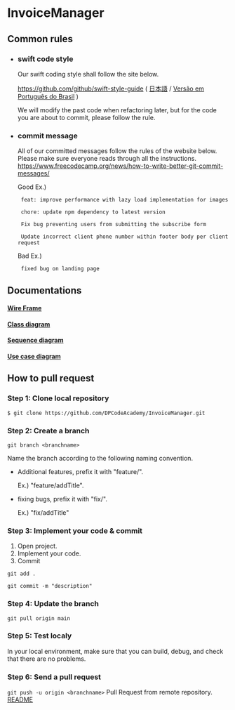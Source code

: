 # InvoiceManager


## Common rules

 * ### swift code style

    Our swift coding style shall follow the site below. 

    https://github.com/github/swift-style-guide (
    [日本語](https://github.com/jarinosuke/swift-style-guide/blob/master/README_JP.md) / [Versão em Português do Brasil](https://github.com/fernandocastor/swift-style-guide/blob/master/README-PTBR.md) )

    We will modify the past code when refactoring later, but for the code you are about to commit, please follow the rule.


 * ### commit message
    All of our committed messages follow the rules of the website below. Please make sure everyone reads through all the instructions.
    https://www.freecodecamp.org/news/how-to-write-better-git-commit-messages/


    Good Ex.) 
        
        feat: improve performance with lazy load implementation for images
        
        chore: update npm dependency to latest version
        
        Fix bug preventing users from submitting the subscribe form
        
        Update incorrect client phone number within footer body per client request
        

    Bad Ex.) 
    
        fixed bug on landing page


## Documentations
#### [Wire Frame](https://whimsical.com/invoice-app-ver2-BypBsk8vL7E974tA1eNNK4)
#### [Class diagram](https://lucid.app/lucidchart/500e2def-3f59-4970-a968-aade24b623cd/edit?page=HWEp-vi-RSFO&invitationId=inv_ce951a1e-e74e-4fbf-b519-c98c86999b43#)

#### [Sequence diagram](https://sequencediagram.org/index.html#initialData=C4S2BsFMAIEkDsBuB7EBjGBBACt6BaaAZUgEcBXSeDaAERAEMBzAJwYFsAoTgBwZdBoQfeMGgBVAM6QWvfoOENR0TDx5yB6RcoDiyZEygrssDQpFiAouwYhw0bC2SIQAExncpM-AD5VPAC5oAHl4aABhcHQAa2hgZGhJECYwkDCAdzAAC2g9AyNMNDRkclFOLxYAHnx8fyCAJUhXEBZINDFyaRY4hLzDSABySWgAIyd0rugGcmAsqkEGUGR4cq7fPoKTIMtRGWg0VvdRRnBJTn9q-A2sLehG4HIWMMQGKNce6Koe6AAzGceYK0KJBJMAzv5fHViPFWh8vmlgDJ4K9wABPc5qdb6frGWBBEjwd5Ayig77XCKvKiufi46AAeh0lgAKt8fpBgGgcijoJBEPNhnxJEl4ExoC83nCwj9kN1ZjA0I9Wsp2MtZhieJdyTg8Xd2Y8wlFScgfjy+aJhj8nOx9pTCfx1ZC1AFwnM0LFpd1mj82UqMMMRuz0pAvgqWEqxOBkGhXtBqcAGFNCb92ZymrHFgwAHTQAA68HCDGksZA3pkVD90HYMiYMDA2bzBaLrmQIPgAzEkAAHiBSZHo-Y4wwADTQGvwGSLGAJ8fpWOQH7TcARqMxw1iY3QZAjABWbTB0Eys2THLm70HmdWMkuUKIWWQs5A7B4MrE-apNMkB2DK0vLEdgRCMJIhib5H2fAQbSgO1ZAqa8nQkYVRT7Vce3XE0t13dpJBHSQ71nBVQWQKtujXRIvyoTw1j8eCSCgdpN3HfZOniYjfitaA11-OCANve8mMI1j3HjOxhk-VoKN-f8glCfYojdb5pBgFVYSE2xTi4mobzw6A0hQdAYA9Jiw3mStVRyVSRMo7xqIAmS0Dk2J4h5ZoxF01AaERJ9wEnDStL4powB0pB3JgTyeG8xEyPEn8KikwCIgchSqSCvSMAdGygh0KgJ0i7BaAAMV+OxQoSaQk0WeNU3eNIeRsOx0usNSHCcFx3BYTL2VHbK2ERd48sKn5isTd4yqJMgSTEQVEKKownMgOr7FGvYeBatwPCsv8Mvi4D5Jq6RiiTeMRmgAAKSwzWAABKXz4KkNIkJXexSI3DC92wxJtN5EzSLE78Nri2i9wYmAvuUS0iLiOYONQjTahoz6LrnYTTiiv7JK2uzEpqgAqbHws6E6AGpLtx0YZniFZYM0+H-Jc00TM-U9yCMX6KKpuHbLCTo9hGBh5KclbeRAEpRPI+AcIYPkpnAexOSUGthmmFjFnQFF0X+jGgKxsJ9uWd4jtOohyHYGwWFRa6qbqO6RQ4x7oaNdCdzenDtMkY3TdRTcTXswtpAFPZQXII4xFZlYgA)

#### [Use case diagram](https://lucid.app/lucidchart/42aeef8e-ee93-4c03-bfe4-1b626cbbc714/edit?beaconFlowId=40D92E1BDEB4F447&invitationId=inv_0795ee36-c282-4642-8948-c423241fc240&page=0_0#?referringapp=slack)


## How to pull request

### Step 1: Clone local repository
`$ git clone https://github.com/DPCodeAcademy/InvoiceManager.git`

### Step 2: Create a branch
`git branch <branchname>`

Name the branch <branchname> according to the following naming convention.
 * Additional features, prefix it with "feature/".

    Ex.) "feature/addTitle".
    
 * fixing bugs, prefix it with "fix/".
 
    Ex.) "fix/addTitle"

### Step 3: Implement your code & commit
1. Open project.
2. Implement your code.
3. Commit

`git add .`

`git commit -m "description"`

### Step 4: Update the branch
`git pull origin main`

### Step 5: Test localy
In your local environment, make sure that you can build, debug, and check that there are no problems.

### Step 6: Send a pull request
`git push -u origin <branchname>`
Pull Request from remote repository. [README](https://help.github.com/articles/creating-a-pull-request-from-a-fork/)
